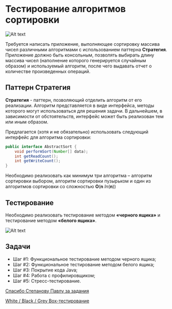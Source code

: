 # Тестирование алгоритмов сортировки

![Alt text](http://school2-maksatiha.ru/wp-content/uploads/2017/02/ab_test_9_chto_nuzhno_pomnit.jpg)

Требуется написать приложение, выполняющее сортировку массива чисел различными
алгоритмами с использованием паттерна **Стратегия**. Приложение должно быть консольным,
позволять выбирать длину массива чисел (наполнение которого генерируется случайным
образом) и используемый алгоритм, после чего выдавать отчет о количестве произведенных
операций.

## Паттерн Стратегия

**Стратегия** - паттерн, позволяющий отделить алгоритм от его реализации. Алгоритм
представляется в виде интерфейса, методы которого могут использоваться для решения задачи. В
дальнейшем, в зависимости от обстоятельств, интерфейс может быть реализован тем или иным
образом.

Предлагается (хотя и не обязательно) использовать следующий интерфейс для алгоритма
сортировки:

```java
public interface AbstractSort {
    void performSort(Number[] data);
    int getReadCount();
    int getWriteCount();
}
```

Необходимо реализовать как минимум три алгоритма – алгоритм сортировки выбором, алгоритм
сортировки пузырьком и один из алгоритмов сортировки со сложностью **O**(**n** *ln*(**n**))

## Тестирование

Необходимо реализовать тестирование методом **«черного ящика»** и тестирование методом **«белого ящика»**.

![Alt text](http://qalight.com.ua/wp-content/uploads/2016/09/BlackGreyWhiteBox-300x99.png)

## Задачи

* Шаг #1: Функциональное тестирование методом черного ящика;
* Шаг #2: Функциональное тестирование методом белого ящика;
* Шаг #3: Покрытие кода Java;
* Шаг #4: Работа с профилировщиком;
* Шаг #5: Стресс-тестирование.

[Спасибо Степанову Павлу за задания](http://stepanoff.info/)

[White / Black / Grey Box-тестирование](http://qalight.com.ua/baza-znaniy/white-black-grey-box-testirovanie/)

